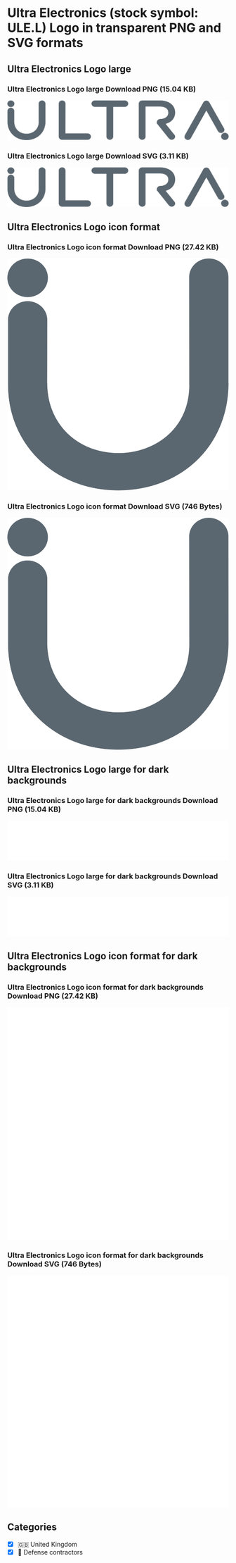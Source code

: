 # Ultra Electronics (stock symbol: ULE.L) Logo in transparent PNG and SVG formats

## Ultra Electronics Logo large

### Ultra Electronics Logo large Download PNG (15.04 KB)

![Ultra Electronics Logo large Download PNG (15.04 KB)](/img/orig/ULE.L_BIG-6471292c.png)

### Ultra Electronics Logo large Download SVG (3.11 KB)

![Ultra Electronics Logo large Download SVG (3.11 KB)](/img/orig/ULE.L_BIG-954bbea1.svg)

## Ultra Electronics Logo icon format

### Ultra Electronics Logo icon format Download PNG (27.42 KB)

![Ultra Electronics Logo icon format Download PNG (27.42 KB)](/img/orig/ULE.L-522bf16c.png)

### Ultra Electronics Logo icon format Download SVG (746 Bytes)

![Ultra Electronics Logo icon format Download SVG (746 Bytes)](/img/orig/ULE.L-e5adf514.svg)

## Ultra Electronics Logo large for dark backgrounds

### Ultra Electronics Logo large for dark backgrounds Download PNG (15.04 KB)

![Ultra Electronics Logo large for dark backgrounds Download PNG (15.04 KB)](/img/orig/ULE.L_BIG.D-c5dc4eb6.png)

### Ultra Electronics Logo large for dark backgrounds Download SVG (3.11 KB)

![Ultra Electronics Logo large for dark backgrounds Download SVG (3.11 KB)](/img/orig/ULE.L_BIG.D-13a14353.svg)

## Ultra Electronics Logo icon format for dark backgrounds

### Ultra Electronics Logo icon format for dark backgrounds Download PNG (27.42 KB)

![Ultra Electronics Logo icon format for dark backgrounds Download PNG (27.42 KB)](/img/orig/ULE.L.D-811bd483.png)

### Ultra Electronics Logo icon format for dark backgrounds Download SVG (746 Bytes)

![Ultra Electronics Logo icon format for dark backgrounds Download SVG (746 Bytes)](/img/orig/ULE.L.D-ddcd6b6b.svg)



## Categories
- [x] 🇬🇧 United Kingdom
- [x] 🔫 Defense contractors
